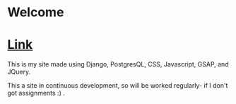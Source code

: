 # Welcome

# <a href="https://nikhil-i.link">Link</a>

This is my site made using Django, PostgresQL, CSS, Javascript, GSAP, and JQuery.

This a site in continuous development, so will be worked regularly- if I don't got assignments :) .

